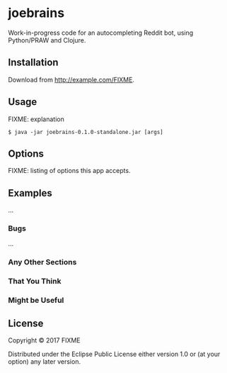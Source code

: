 # joebrains

Work-in-progress code for an autocompleting Reddit bot, using Python/PRAW and Clojure.

## Installation

Download from http://example.com/FIXME.

## Usage

FIXME: explanation

    $ java -jar joebrains-0.1.0-standalone.jar [args]

## Options

FIXME: listing of options this app accepts.

## Examples

...

### Bugs

...

### Any Other Sections
### That You Think
### Might be Useful

## License

Copyright © 2017 FIXME

Distributed under the Eclipse Public License either version 1.0 or (at
your option) any later version.
